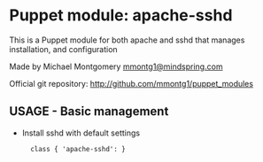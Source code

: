 # Puppet module: apache-sshd

This is a Puppet module for both apache and sshd that manages installation, and configuration

Made by Michael Montgomery <mmontg1@mindspring.com>

Official git repository: http://github.com/mmontg1/puppet_modules

## USAGE - Basic management

* Install sshd with default settings

        class { 'apache-sshd': }

